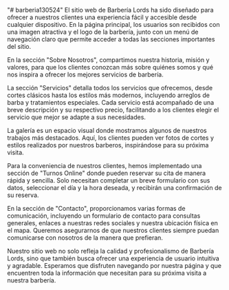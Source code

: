 "# barberia130524" 
El sitio web de Barbería Lords ha sido diseñado para ofrecer a nuestros clientes una experiencia fácil y accesible desde cualquier dispositivo. En la página principal, los usuarios son recibidos con una imagen atractiva y el logo de la barbería, junto con un menú de navegación claro que permite acceder a todas las secciones importantes del sitio.

En la sección "Sobre Nosotros", compartimos nuestra historia, misión y valores, para que los clientes conozcan más sobre quiénes somos y qué nos inspira a ofrecer los mejores servicios de barbería.

La sección "Servicios" detalla todos los servicios que ofrecemos, desde cortes clásicos hasta los estilos más modernos, incluyendo arreglos de barba y tratamientos especiales. Cada servicio está acompañado de una breve descripción y su respectivo precio, facilitando a los clientes elegir el servicio que mejor se adapte a sus necesidades.

La galería es un espacio visual donde mostramos algunos de nuestros trabajos más destacados. Aquí, los clientes pueden ver fotos de cortes y estilos realizados por nuestros barberos, inspirándose para su próxima visita.

Para la conveniencia de nuestros clientes, hemos implementado una sección de "Turnos Online" donde pueden reservar su cita de manera rápida y sencilla. Solo necesitan completar un breve formulario con sus datos, seleccionar el día y la hora deseada, y recibirán una confirmación de su reserva.

En la sección de "Contacto", proporcionamos varias formas de comunicación, incluyendo un formulario de contacto para consultas generales, enlaces a nuestras redes sociales y nuestra ubicación física en el mapa. Queremos asegurarnos de que nuestros clientes siempre puedan comunicarse con nosotros de la manera que prefieran.

Nuestro sitio web no solo refleja la calidad y profesionalismo de Barbería Lords, sino que también busca ofrecer una experiencia de usuario intuitiva y agradable. Esperamos que disfruten navegando por nuestra página y que encuentren toda la información que necesitan para su próxima visita a nuestra barbería.